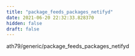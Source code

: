 ```yaml
---
title: "package_feeds_packages_netifyd"
date: 2021-06-20 22:32:33.828370
hidden: false
draft: false
---
```


ath79/generic/package_feeds_packages_netifyd

